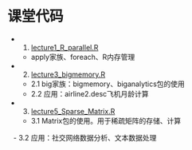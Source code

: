 # 课堂代码
- 1. [lecture1_R_parallel.R](https://github.com/Snowing-ST/distributed_computation/blob/master/parallel_computation/lecture1_R_parallel.R)
    - apply家族、foreach、R内存管理

- 2. [lecture3_bigmemory.R](https://github.com/Snowing-ST/distributed_computation/blob/master/parallel_computation/lecture3_bigmemory.R)

    - 2.1 big家族：bigmemory、biganalytics包的使用
    - 2.2 应用：airline2.desc飞机月龄计算

- 3. [lecture5_Sparse_Matrix.R](https://github.com/Snowing-ST/distributed_computation/blob/master/parallel_computation/lecture5_Sparse_Matrix.R)

    - 3.1 Matrix包的使用。用于稀疏矩阵的存储、计算
    
    - 3.2 应用：社交网络数据分析、文本数据处理
